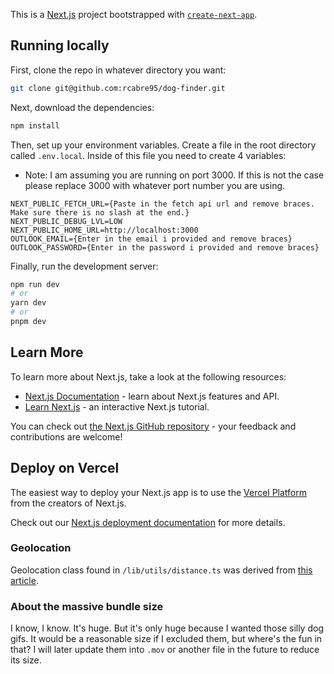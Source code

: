 This is a [Next.js](https://nextjs.org/) project bootstrapped with [`create-next-app`](https://github.com/vercel/next.js/tree/canary/packages/create-next-app).

## Running locally

First, clone the repo in whatever directory you want:

```bash
git clone git@github.com:rcabre95/dog-finder.git
```

Next, download the dependencies:

```bash
npm install
```

Then, set up your environment variables. Create a file in the root directory called `.env.local`. Inside of this file you need to create 4 variables:

- Note: I am assuming you are running on port 3000. If this is not the case please replace 3000 with whatever port number you are using.

```env
NEXT_PUBLIC_FETCH_URL={Paste in the fetch api url and remove braces. Make sure there is no slash at the end.}
NEXT_PUBLIC_DEBUG_LVL=LOW
NEXT_PUBLIC_HOME_URL=http://localhost:3000
OUTLOOK_EMAIL={Enter in the email i provided and remove braces}
OUTLOOK_PASSWORD={Enter in the password i provided and remove braces}
```

Finally, run the development server:

```bash
npm run dev
# or
yarn dev
# or
pnpm dev
```

## Learn More

To learn more about Next.js, take a look at the following resources:

- [Next.js Documentation](https://nextjs.org/docs) - learn about Next.js features and API.
- [Learn Next.js](https://nextjs.org/learn) - an interactive Next.js tutorial.

You can check out [the Next.js GitHub repository](https://github.com/vercel/next.js/) - your feedback and contributions are welcome!

## Deploy on Vercel

The easiest way to deploy your Next.js app is to use the [Vercel Platform](https://vercel.com/new?utm_medium=default-template&filter=next.js&utm_source=create-next-app&utm_campaign=create-next-app-readme) from the creators of Next.js.

Check out our [Next.js deployment documentation](https://nextjs.org/docs/deployment) for more details.

### Geolocation

Geolocation class found in `/lib/utils/distance.ts` was derived from [this article](http://janmatuschek.de/LatitudeLongitudeBoundingCoordinates#Latitude).

### About the massive bundle size

I know, I know. It's huge. But it's only huge because I wanted those silly dog gifs. It would be a reasonable size if I excluded them, but where's the fun in that? I will later update them into `.mov` or another file in the future to reduce its size.
